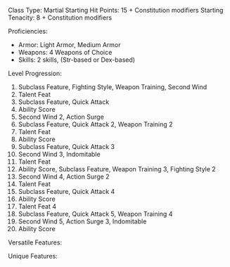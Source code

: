 Class Type: Martial
Starting Hit Points: 15 + Constitution modifiers
Starting Tenacity: 8 + Constitution modifiers

Proficiencies:
- Armor: Light Armor, Medium Armor
- Weapons: 4 Weapons of Choice
- Skills: 2 skills, (Str-based or Dex-based)

Level Progression:
1. Subclass Feature, Fighting Style, Weapon Training, Second Wind
2. Talent Feat
3. Subclass Feature, Quick Attack
4. Ability Score
5. Second Wind 2, Action Surge
6. Subclass Feature, Quick Attack 2, Weapon Training 2
7. Talent Feat
8. Ability Score
9. Subclass Feature, Quick Attack 3
10. Second Wind 3, Indomitable
11. Talent Feat
12. Ability Score, Subclass Feature, Weapon Training 3, Fighting Style 2
13. Second Wind 4, Action Surge 2
14. Talent Feat
15. Subclass Feature, Quick Attack 4
16. Ability Score
17. Talent Feat 4
18. Subclass Feature, Quick Attack 5, Weapon Training 4
19. Second Wind 5, Action Surge 3, Indomitable
20. Ability Score

Versatile Features:

Unique Features:

